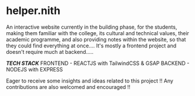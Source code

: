 # helper.nith
An interactive website currently in the building phase, for the students, making them familiar with the college, its cultural and technical values, their academic programme, and also providing notes within the website, so that they could find everything at once....
It's mostly a frontend project and doesn't require much at backend.....

***TECH STACK***
FRONTEND - REACTJS with TailwindCSS & GSAP
BACKEND - NODEJS with EXPRESS

Eager to receive some insights and ideas related to this project !!
Any contributions are also welcomed and encouraged !!



